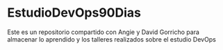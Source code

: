 # EstudioDevOps90Dias
Este es un repositorio compartido con Angie y David Gorricho para almacenar lo aprendido y los talleres realizados sobre el estudio DevOps
